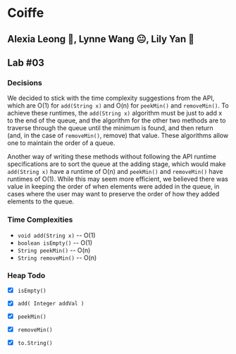 # Coiffe
## Alexia Leong :dancer:, Lynne Wang :neutral_face:, Lily Yan :tennis:
## Lab #03

### Decisions
We decided to stick with the time complexity suggestions from the API, which are O(1) for `add(String x)` and O(n) for `peekMin()` and `removeMin()`. To achieve these runtimes, the `add(String x)` algorithm must be just to add x to the end of the queue, and the algorithm for the other two methods are to traverse through the queue until the minimum is found, and then return (and, in the case of `removeMin()`, remove) that value. These algorithms allow one to maintain the order of a queue.

Another way of writing these methods without following the API runtime specifications are to sort the queue at the adding stage, which would make `add(String x)` have a runtime of O(n) and `peekMin()` and `removeMin()` have runtimes of O(1). While this may seem more efficient, we believed there was value in keeping the order of when elements were added in the queue, in cases where the user may want to preserve the order of how they added elements to the queue. 

### Time Complexities
* `void add(String x)` -- O(1)
* `boolean isEmpty()` -- O(1)
* `String peekMin()` -- O(n)
* `String removeMin()` -- O(n)

### Heap Todo
- [x] `isEmpty()`
- [x] `add( Integer addVal )`
- [x] `peekMin()`
- [x] `removeMin()`
- [x] `to.String()`

